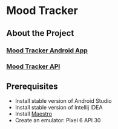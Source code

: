 # Mood Tracker

## About the Project

### [Mood Tracker Android App](/mood-tracker-android)

### [Mood Tracker API](/mood-tracker-api)

## Prerequisites
- Install stable version of Android Studio
- Install stable version of Intellij IDEA
- Install [Maestro](https://maestro.mobile.dev/getting-started/installing-maestro)
- Create an emulator: Pixel 6 API 30

